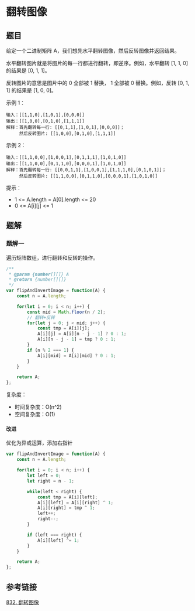 # 翻转图像

## 题目

给定一个二进制矩阵 A，我们想先水平翻转图像，然后反转图像并返回结果。

水平翻转图片就是将图片的每一行都进行翻转，即逆序。例如，水平翻转 [1, 1, 0] 的结果是 [0, 1, 1]。

反转图片的意思是图片中的 0 全部被 1 替换， 1 全部被 0 替换。例如，反转 [0, 1, 1] 的结果是 [1, 0, 0]。

示例 1：

```
输入：[[1,1,0],[1,0,1],[0,0,0]]
输出：[[1,0,0],[0,1,0],[1,1,1]]
解释：首先翻转每一行: [[0,1,1],[1,0,1],[0,0,0]]；
     然后反转图片: [[1,0,0],[0,1,0],[1,1,1]]
```


示例 2：

```
输入：[[1,1,0,0],[1,0,0,1],[0,1,1,1],[1,0,1,0]]
输出：[[1,1,0,0],[0,1,1,0],[0,0,0,1],[1,0,1,0]]
解释：首先翻转每一行: [[0,0,1,1],[1,0,0,1],[1,1,1,0],[0,1,0,1]]；
     然后反转图片: [[1,1,0,0],[0,1,1,0],[0,0,0,1],[1,0,1,0]]
```


提示：

- 1 <= A.length = A[0].length <= 20
- 0 <= A[i][j] <= 1



## 题解

### 题解一

遍历矩阵数组，进行翻转和反转的操作。

```js
/**
 * @param {number[][]} A
 * @return {number[][]}
 */
var flipAndInvertImage = function(A) {
    const n = A.length;

    for(let i = 0; i < n; i++) {
        const mid = Math.floor(n / 2);
        // 翻转+反转
        for(let j = 0; j < mid; j++) {
            const tmp = A[i][j];
            A[i][j] = A[i][n - j - 1] ? 0 : 1;
            A[i][n - j - 1] = tmp ? 0 : 1;
        }
        if (n % 2 === 1) {
            A[i][mid] = A[i][mid] ? 0 : 1;
        }
    }

    return A;
};
```

复杂度：

- 时间复杂度：O(n^2)
- 空间复杂度：O(1)

#### 改进

优化为异或运算，添加右指针

```js
var flipAndInvertImage = function(A) {
    const n = A.length;

    for(let i = 0; i < n; i++) {
        let left = 0;
        let right = n - 1;

        while(left < right) {
            const tmp = A[i][left];
            A[i][left] = A[i][right] ^ 1;
            A[i][right] = tmp ^ 1;
            left++;
            right--;
        }

        if (left === right) {
            A[i][left] ^= 1;
        }
    }

    return A;
};
```



## 参考链接

[832. 翻转图像](https://leetcode-cn.com/problems/flipping-an-image/)

